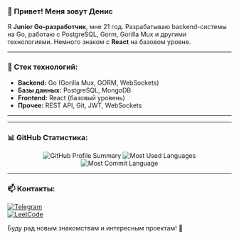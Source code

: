 ### 👋 Привет! Меня зовут Денис

Я **Junior Go-разработчик**, мне 21 год. Разрабатываю backend-системы на Go, работаю с PostgreSQL, Gorm, Gorilla Mux и другими технологиями. Немного знаком с **React** на базовом уровне.

---

### 🚀 Стек технологий:
- **Backend:** Go (Gorilla Mux, GORM, WebSockets)
- **Базы данных:** PostgreSQL, MongoDB
- **Frontend:** React (базовый уровень)
- **Прочее:** REST API, Git, JWT, WebSockets

---



---

### 📊 GitHub Статистика:
<p align="center">
  <img src="https://github-profile-summary-cards.vercel.app/api/cards/profile-details?username=denis&theme=github_dark" alt="GitHub Profile Summary" />
  <img src="https://github-profile-summary-cards.vercel.app/api/cards/repos-per-language?username=denis&theme=github_dark" alt="Most Used Languages" />
  <img src="https://github-profile-summary-cards.vercel.app/api/cards/most-commit-language?username=denis&theme=github_dark" alt="Most Commit Language" />
</p>

---

### 📫 Контакты:
[![Telegram](https://img.shields.io/badge/Telegram-2CA5E0?style=for-the-badge&logo=telegram&logoColor=white)](https://t.me/mrevds)  
[![LeetCode](https://img.shields.io/badge/LeetCode-FFA116?style=for-the-badge&logo=leetcode&logoColor=white)](https://leetcode.com/mrevds)  

Буду рад новым знакомствам и интересным проектам! 🚀

